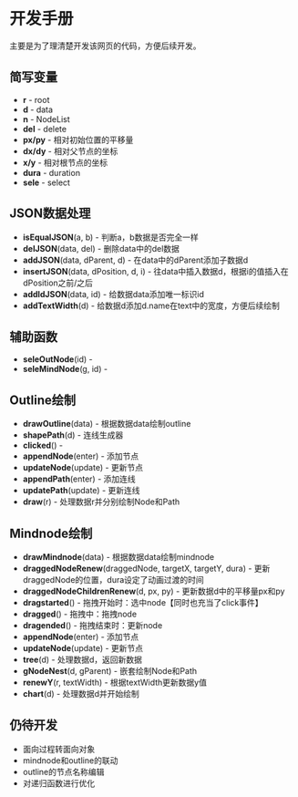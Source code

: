 # 开发手册

主要是为了理清楚开发该网页的代码，方便后续开发。

## 简写变量

* **r** - root
* **d** - data
* **n** - NodeList
* **del** - delete
* **px/py** - 相对初始位置的平移量
* **dx/dy** - 相对父节点的坐标
* **x/y** -  相对根节点的坐标
* **dura** - duration
* **sele** - select

## JSON数据处理

* **isEqualJSON**(a, b) - 判断a，b数据是否完全一样
* **delJSON**(data, del) - 删除data中的del数据
* **addJSON**(data, dParent, d) - 在data中的dParent添加子数据d
* **insertJSON**(data, dPosition, d, i) - 往data中插入数据d，根据i的值插入在dPosition之前/之后
* **addIdJSON**(data, id) - 给数据data添加唯一标识id
* **addTextWidth**(d) - 给数据d添加d.name在text中的宽度，方便后续绘制

## 辅助函数

* **seleOutNode**(id) - 
* **seleMindNode**(g, id) - 

## Outline绘制

* **drawOutline**(data) - 根据数据data绘制outline
* **shapePath**(d) - 连线生成器
* **clicked**() - 
* **appendNode**(enter) - 添加节点
* **updateNode**(update) - 更新节点
* **appendPath**(enter) - 添加连线
* **updatePath**(update) - 更新连线
* **draw**(r) - 处理数据r并分别绘制Node和Path

## Mindnode绘制

* **drawMindnode**(data) - 根据数据data绘制mindnode
* **draggedNodeRenew**(draggedNode, targetX, targetY, dura) - 更新draggedNode的位置，dura设定了动画过渡的时间
* **draggedNodeChildrenRenew**(d, px, py) - 更新数据d中的平移量px和py
* **dragstarted**() - 拖拽开始时：选中node【同时也充当了click事件】
* **dragged**() - 拖拽中：拖拽node
* **dragended**() - 拖拽结束时：更新node
* **appendNode**(enter) - 添加节点
* **updateNode**(update) - 更新节点
* **tree**(d) - 处理数据d，返回新数据
* **gNodeNest**(d, gParent) - 嵌套绘制Node和Path
* **renewY**(r, textWidth) - 根据textWidth更新数据y值
* **chart**(d) - 处理数据d并开始绘制

## 仍待开发

* 面向过程转面向对象
* mindnode和outline的联动
* outline的节点名称编辑
* 对递归函数进行优化